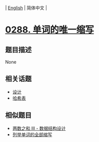 
| [English](README_EN.md) | 简体中文 |
# [0288. 单词的唯一缩写](https://leetcode-cn.com/problems/unique-word-abbreviation/)
## 题目描述
None
## 相关话题
- [设计](https://leetcode-cn.com/tag/design)
- [哈希表](https://leetcode-cn.com/tag/hash-table)
## 相似题目
- [两数之和 III - 数据结构设计](../two-sum-iii-data-structure-design/README.md)
- [列举单词的全部缩写](../generalized-abbreviation/README.md)
